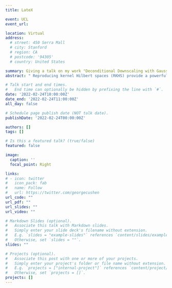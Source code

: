 ```yaml
---
title: LateX 

event: UCL
event_url: 

location: Virtual
address:
  # street: 450 Serra Mall
  # city: Stanford
  # region: CA
  # postcode: '94305'
  # country: United States

summary: Giving a talk on my work "Deconditional Downscaling with Gaussian Processes"
abstract: " Reproducing kernel Hilbert spaces (RKHS) provide a powerful framework, termed kernel mean embeddings, for representing probability distributions, enabling nonparametric statistical inference in a variety of applications. Combining RKHS formalism with Gaussian process modelling, we present a methodology to refine low-resolution (LR) spatial fields with high-resolution (HR) information. This task, known as statistical downscaling, is challenging as the diversity of spatial datasets often prevents direct matching of observations. Yet, when LR samples are modeled as aggregate conditional means of HR samples with respect to a mediating variable that is globally observed, the recovery of the underlying fine-grained field can be framed as taking an "inverse" of the conditional expectation, namely a deconditioning problem. Leveraging this deconditioning perspective, we introduce a Bayesian formulation of statistical downscaling able to handle potentially unmatched multi-resolution spatial fields."

# Talk start and end times.
#   End time can optionally be hidden by prefixing the line with `#`.
date: '2022-02-24T10:00:00Z'
date_end: '2022-02-24T11:00:00Z'
all_day: false

# Schedule page publish date (NOT talk date).
publishDate: '2022-02-24T00:00:00Z'

authors: []
tags: []

# Is this a featured talk? (true/false)
featured: false

image:
  caption: ''
  focal_point: Right

links:
# - icon: twitter
#   icon_pack: fab
#   name: Follow
#   url: https://twitter.com/georgecushen
url_code: ""
url_pdf: ""
url_slides: ""
url_video: ""

# Markdown Slides (optional).
#   Associate this talk with Markdown slides.
#   Simply enter your slide deck's filename without extension.
#   E.g. `slides = "example-slides"` references `content/slides/example-slides.md`.
#   Otherwise, set `slides = ""`.
slides: ""

# Projects (optional).
#   Associate this post with one or more of your projects.
#   Simply enter your project's folder or file name without extension.
#   E.g. `projects = ["internal-project"]` references `content/project/deep-learning/index.md`.
#   Otherwise, set `projects = []`.
projects: []
---
```

<!-- 
{{% callout note %}}
Click on the **Slides** button above to view the built-in slides feature.
{{% /callout %}}

Slides can be added in a few ways:

- **Create** slides using Wowchemy's [*Slides*](https://wowchemy.com/docs/managing-content/#create-slides) feature and link using `slides` parameter in the front matter of the talk file
- **Upload** an existing slide deck to `static/` and link using `url_slides` parameter in the front matter of the talk file
- **Embed** your slides (e.g. Google Slides) or presentation video on this page using [shortcodes](https://wowchemy.com/docs/writing-markdown-latex/).

Further event details, including [page elements](https://wowchemy.com/docs/writing-markdown-latex/) such as image galleries, can be added to the body of this page. -->
